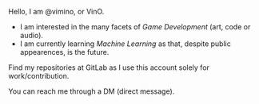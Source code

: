 Hello, I am @vimino, or VinO.

- I am interested in the many facets of *Game Development* (art, code or audio).
- I am currently learning *Machine Learning* as that, despite public appearences, is the future.

Find my repositories at GitLab as I use this account solely for work/contribution.

You can reach me through a DM (direct message).

